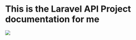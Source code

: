 # This is the Laravel API Project documentation for me

![](https://i2.wp.com/miro.medium.com/1*m0s2io11J82PR7miqan92w.png)